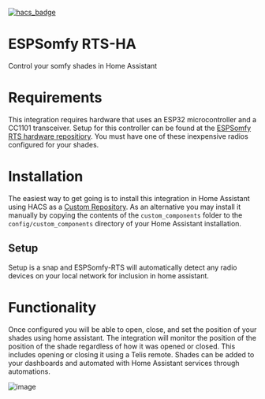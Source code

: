 [![hacs_badge](https://img.shields.io/badge/HACS-Custom-41BDF5.svg?style=for-the-badge)](https://github.com/hacs/integration)
# ESPSomfy RTS-HA
 Control your somfy shades in Home Assistant

# Requirements
This integration requires hardware that uses an ESP32 microcontroller and a CC1101 transceiver.  Setup for this controller can be found at the [ESPSomfy RTS hardware repositiory](https://github.com/rstrouse/ESPSomfy-RTS).  You must have one of these inexpensive radios configured for your shades.

# Installation
The easiest way to get going is to install this integration in Home Assistant using HACS as a [Custom Repository](https://hacs.xyz/docs/faq/custom_repositories/).  As an alternative you may install it manually by copying the contents of the `custom_components` folder to the `config/custom_components` directory of your Home Assistant installation.

## Setup
Setup is a snap and ESPSomfy-RTS will automatically detect any radio devices on your local network for inclusion in home assistant.

# Functionality
Once configured you will be able to open, close, and set the position of your shades using home assistant.  The integration will monitor the position of the position of the shade regardless of how it was opened or closed.  This includes opening or closing it using a Telis remote.  Shades can be added to your dashboards and automated with Home Assistant services through automations.

![image](https://user-images.githubusercontent.com/47839015/213933858-95042e9e-0874-4e58-8123-87146439a20e.png)






